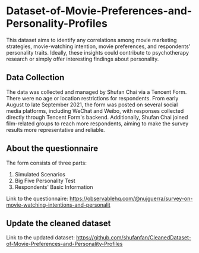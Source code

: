 # Dataset-of-Movie-Preferences-and-Personality-Profiles
This dataset aims to identify any correlations among movie marketing strategies, movie-watching intention, movie preferences, and respondents' personality traits. Ideally, these insights could contribute to psychotherapy research or simply offer interesting findings about personality.
## Data Collection
The data was collected and managed by Shufan Chai via a Tencent Form. There were no age or location restrictions for respondents. From early August to late September 2021, the form was posted on several social media platforms, including WeChat and Weibo, with responses collected directly through Tencent Form's backend. Additionally, Shufan Chai joined film-related groups to reach more respondents, aiming to make the survey results more representative and reliable.
## About the questionnaire
The form consists of three parts:
1. Simulated Scenarios
2. Big Five Personality Test
3. Respondents' Basic Information

Link to the questionnaire: https://observablehq.com/@nujguerra/survey-on-movie-watching-intentions-and-personalit

## Update the cleaned dataset
Link to the updated dataset: https://github.com/shufanfan/CleanedDataset-of-Movie-Preferences-and-Personality-Profiles
